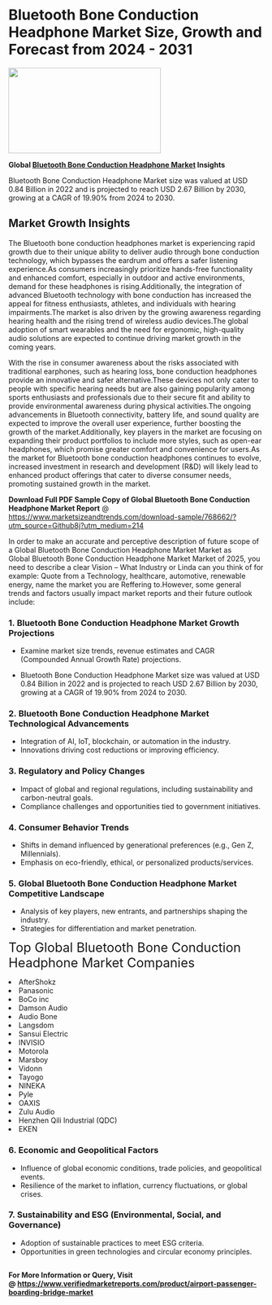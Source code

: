 <H1>Bluetooth Bone Conduction Headphone Market Size, Growth and Forecast from 2024 - 2031</H1><img class="aligncenter size-medium wp-image-584254" src="https://thirdeyenews.in/wp-content/uploads/2024/09/Global-Market-Research-300x168.jpeg" alt="" width="300" height="168" /><p><strong>Global&nbsp;<a href="https://www.marketsizeandtrends.com/download-sample/768662/?utm_source=Github8j?utm_medium=214">Bluetooth Bone Conduction Headphone Market</a> Insights</strong></p><p>Bluetooth Bone Conduction Headphone Market size was valued at USD 0.84 Billion in 2022 and is projected to reach USD 2.67 Billion by 2030, growing at a CAGR of 19.90% from 2024 to 2030.</p><p><h2>Market Growth Insights</h2> <p>The Bluetooth bone conduction headphones market is experiencing rapid growth due to their unique ability to deliver audio through bone conduction technology, which bypasses the eardrum and offers a safer listening experience.As consumers increasingly prioritize hands-free functionality and enhanced comfort, especially in outdoor and active environments, demand for these headphones is rising.Additionally, the integration of advanced Bluetooth technology with bone conduction has increased the appeal for fitness enthusiasts, athletes, and individuals with hearing impairments.The market is also driven by the growing awareness regarding hearing health and the rising trend of wireless audio devices.The global adoption of smart wearables and the need for ergonomic, high-quality audio solutions are expected to continue driving market growth in the coming years.</p> <p>With the rise in consumer awareness about the risks associated with traditional earphones, such as hearing loss, bone conduction headphones provide an innovative and safer alternative.These devices not only cater to people with specific hearing needs but are also gaining popularity among sports enthusiasts and professionals due to their secure fit and ability to provide environmental awareness during physical activities.The ongoing advancements in Bluetooth connectivity, battery life, and sound quality are expected to improve the overall user experience, further boosting the growth of the market.Additionally, key players in the market are focusing on expanding their product portfolios to include more styles, such as open-ear headphones, which promise greater comfort and convenience for users.As the market for Bluetooth bone conduction headphones continues to evolve, increased investment in research and development (R&D) will likely lead to enhanced product offerings that cater to diverse consumer needs, promoting sustained growth in the market.</p> <p><span class=""><strong>Download Full PDF Sample Copy of Global Bluetooth Bone Conduction Headphone Market Report</strong> @ <a href="https://www.marketsizeandtrends.com/download-sample/768662/?utm_source=Github8j?utm_medium=214" target="_blank">https://www.marketsizeandtrends.com/download-sample/768662/?utm_source=Github8j?utm_medium=214</a></span></p><p>In order to make an accurate and perceptive description of future scope of a Global&nbsp;Bluetooth Bone Conduction Headphone Market Market as Global&nbsp;Bluetooth Bone Conduction Headphone Market Market of 2025, you need to describe a clear Vision &ndash; What Industry or Linda can you think of for example: Quote from a Technology, healthcare, automotive, renewable energy, name the market you are Reffering to.However, some general trends and factors usually impact market reports and their future outlook include:</p><h3>1.&nbsp;<strong>Bluetooth Bone Conduction Headphone Market Growth Projections</strong></h3><ul><li>Examine market size trends, revenue estimates and CAGR (Compounded Annual Growth Rate) projections.</li><li><p>Bluetooth Bone Conduction Headphone Market size was valued at USD 0.84 Billion in 2022 and is projected to reach USD 2.67 Billion by 2030, growing at a CAGR of 19.90% from 2024 to 2030.</p></li></ul><h3>2.&nbsp;<strong>Bluetooth Bone Conduction Headphone Market Technological Advancements</strong></h3><ul><li>Integration of AI, IoT, blockchain, or automation in the industry.</li><li>Innovations driving cost reductions or improving efficiency.</li></ul><h3>3.&nbsp;<strong>Regulatory and Policy Changes</strong></h3><ul><li>Impact of global and regional regulations, including sustainability and carbon-neutral goals.</li><li>Compliance challenges and opportunities tied to government initiatives.</li></ul><h3>4.&nbsp;<strong>Consumer Behavior Trends</strong></h3><ul><li>Shifts in demand influenced by generational preferences (e.g., Gen Z, Millennials).</li><li>Emphasis on eco-friendly, ethical, or personalized products/services.</li></ul><h3>5.&nbsp;<strong>Global Bluetooth Bone Conduction Headphone Market Competitive Landscape</strong></h3><ul><li>Analysis of key players, new entrants, and partnerships shaping the industry.</li><li>Strategies for differentiation and market penetration.</li></ul><p data-pm-slice="1 1 []"><span style="color: inherit; font-family: inherit; font-size: 25px;">Top Global Bluetooth Bone Conduction Headphone Market Companies</span></p><div class="" data-test-id=""><p><li>AfterShokz</li><li> Panasonic</li><li> BoCo inc</li><li> Damson Audio</li><li> Audio Bone</li><li> Langsdom</li><li> Sansui Electric</li><li> INVISIO</li><li> Motorola</li><li> Marsboy</li><li> Vidonn</li><li> Tayogo</li><li> NINEKA</li><li> Pyle</li><li> OAXIS</li><li> Zulu Audio</li><li> Henzhen Qili Industrial (QDC)</li><li> EKEN</li></p></div><h3>6.&nbsp;<strong>Economic and Geopolitical Factors</strong></h3><ul><li>Influence of global economic conditions, trade policies, and geopolitical events.</li><li>Resilience of the market to inflation, currency fluctuations, or global crises.</li></ul><h3>7.&nbsp;<strong>Sustainability and ESG (Environmental, Social, and Governance)</strong></h3><ul><li>Adoption of sustainable practices to meet ESG criteria.</li><li>Opportunities in green technologies and circular economy principles.</li></ul><h2><strong style="font-size: 14px;">For More Information or Query, Visit @&nbsp;</strong><a style="background-color: #ffffff; font-size: 14px;" href="https://www.marketsizeandtrends.com/report/bluetooth-bone-conduction-headphone-market/" target="_blank">https://www.verifiedmarketreports.com/product/airport-passenger-boarding-bridge-market</a></h2>
